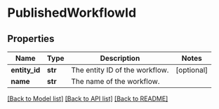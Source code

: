 # PublishedWorkflowId

## Properties
Name | Type | Description | Notes
------------ | ------------- | ------------- | -------------
**entity_id** | **str** | The entity ID of the workflow. | [optional] 
**name** | **str** | The name of the workflow. | 

[[Back to Model list]](../README.md#documentation-for-models) [[Back to API list]](../README.md#documentation-for-api-endpoints) [[Back to README]](../README.md)

